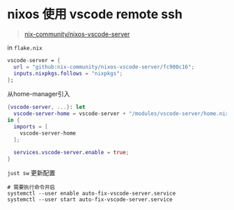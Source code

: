 # nixos 使用 vscode remote ssh

> [nix-community/nixos-vscode-server](https://github.com/nix-community/nixos-vscode-server)

in `flake.nix`

```nix
vscode-server = {
  url = "github:nix-community/nixos-vscode-server/fc900c16";
  inputs.nixpkgs.follows = "nixpkgs";
};
```

从home-manager引入

```nix
{vscode-server, ...}: let
  vscode-server-home = vscode-server + "/modules/vscode-server/home.nix";
in {
  imports = [
    vscode-server-home
  ];

  services.vscode-server.enable = true;
}
```

`just sw` 更新配置

```shell
# 需要执行命令开启
systemctl --user enable auto-fix-vscode-server.service
systemctl --user start auto-fix-vscode-server.service
```

